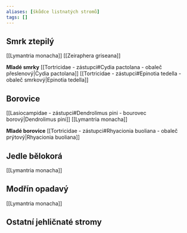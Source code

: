 ```yaml
---
aliases: [škůdce listnatých stromů]
tags: []
---
```


## Smrk ztepilý
[[Lymantria monacha]]
[[Zeiraphera griseana]]


**Mladé smrky**
[[Tortricidae - zástupci#Cydia pactolana - obaleč přeslenový|Cydia pactolana]]
[[Tortricidae - zástupci#Epinotia tedella - obaleč smrkový|Epinotia tedella]]

## Borovice
[[Lasiocampidae - zástupci#Dendrolimus pini - bourovec borový|Dendrolimus pini]]
[[Lymantria monacha]]

**Mladé borovice**
[[Tortricidae - zástupci#Rhyacionia buoliana - obaleč prýtový|Rhyacionia buoliana]]


## Jedle bělokorá
[[Lymantria monacha]]

## Modřín opadavý
[[Lymantria monacha]]

## Ostatní jehličnaté stromy

